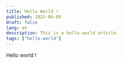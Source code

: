 ```yaml
---
title: Hello World !
published: 2025-06-09
draft: false
lang: en
description: This is a hello world article.
tags: ["hello-world"]
---
```


Hello world !